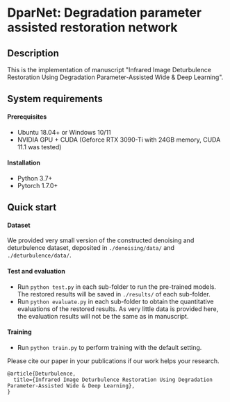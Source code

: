 DparNet: Degradation parameter assisted restoration network
=============
## Description
This is the implementation of manuscript "Infrared Image Deturbulence Restoration Using Degradation Parameter-Assisted Wide & Deep Learning". 

## System requirements
#### Prerequisites
* Ubuntu 18.04+ or Windows 10/11
* NVIDIA GPU + CUDA (Geforce RTX 3090-Ti with 24GB memory, 
CUDA 11.1 was tested)

#### Installation
* Python 3.7+
* Pytorch 1.7.0+

## Quick start
#### Dataset
We provided very small version of the constructed 
denoising and deturbulence dataset, deposited in 
```./denoising/data/``` and ```./deturbulence/data/```.

#### Test and evaluation
* Run ```python test.py``` in each sub-folder to run the 
pre-trained models. The restored results will be saved in 
```./results/``` of each sub-folder.
* Run ```python evaluate.py``` in each sub-folder to obtain the 
quantitative evaluations of the restored results. 
As very little data is provided here, 
the evaluation results will not be the same as in manuscript.

#### Training
* Run ```python train.py``` to perform training with the 
default setting.

Please cite our paper in your publications if our work helps your research.

```
@article{Deturbulence,
  title={Infrared Image Deturbulence Restoration Using Degradation Parameter-Assisted Wide & Deep Learning},
}
```
